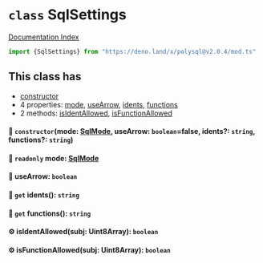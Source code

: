 # `class` SqlSettings

[Documentation Index](../README.md)

```ts
import {SqlSettings} from "https://deno.land/x/polysql@v2.0.4/mod.ts"
```

## This class has

- [constructor](#-constructormode-sqlmode-usearrow-booleanfalse-idents-string-functions-string)
- 4 properties:
[mode](#-readonly-mode-sqlmode),
[useArrow](#-usearrow-boolean),
[idents](#-get-idents-string),
[functions](#-get-functions-string)
- 2 methods:
[isIdentAllowed](#-isidentallowedsubj-uint8array-boolean),
[isFunctionAllowed](#-isfunctionallowedsubj-uint8array-boolean)


#### 🔧 `constructor`(mode: [SqlMode](../enum.SqlMode/README.md), useArrow: `boolean`=false, idents?: `string`, functions?: `string`)



#### 📄 `readonly` mode: [SqlMode](../enum.SqlMode/README.md)



#### 📄 useArrow: `boolean`



#### 📄 `get` idents(): `string`



#### 📄 `get` functions(): `string`



#### ⚙ isIdentAllowed(subj: Uint8Array): `boolean`



#### ⚙ isFunctionAllowed(subj: Uint8Array): `boolean`



